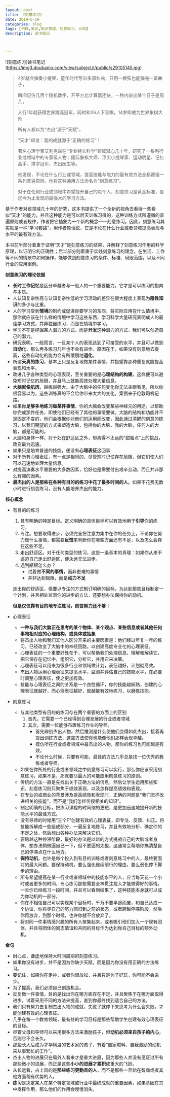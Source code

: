 ```yaml
---
layout: post
title: 《刻意练习》
date: 2019-6-19
categories: blog
tags: [书籍,笔记,知识管理，刻意练习、认知]
description: 读书笔记



---
```


![刻意练习]读书笔记(https://img3.doubanio.com/view/subject/l/public/s29105145.jpg)

> 4岁就会弹奏小提琴，童年时代写出多部名曲，只用一根弦也能弹完一首曲子，
>
> 瞬间记住几百个随机数字，开平方比计算器还快，一秒内说出某个日子是周几，
>
> 入行1年就获得世界跳高冠军，同时和26人下盲棋，14岁即成为世界象棋大师
>
> 所有人都以为“杰出”源于“天赋”，
>
> “天才”却说：我的成就源于“正确的练习”！
>
> 著名心理学家艾利克森在“专业特长科学”领域潜心几十年，研究了一系列行业或领域中的专家级人物：国际象棋大师、顶尖小提琴家、运动明星、记忆高手、拼字冠军、杰出医生等。
>
> 他发现，不论在什么行业或领域，提高技能与能力的最有效方法全都遵循一系列普遍原则，他将这种通用方法命名为“刻意练习”。
>
> 对于在任何行业或领域中希望提升自己的每个人，刻意练习是黄金标准，是迄今为止发现的最强大的学习方法。

基于作者对该领域几十年的研究，这本书提供了一个全新的视角去看待一些看似“天才”的能力，并且这种能力是可以后天训练习得的，这种训练方式所遵循的普遍原则或者规律，作者把它抽象为一个新的概念——刻意练习。因此，刻意练习其实就是一种“学习套路”，用作者原话说，它是不论在什么行业或者领域提高表现与水平的最有效方法。

本书前半部分着重于证明“天才”是刻意练习的结果，并解释了刻意练习作用的科学原理，以证明它的正确性；后半部分则着重于实践刻意练习的理念，在生活、工作等不同的情景中如何操作，能够做到刻意练习的条件、标准、局限范围，以及不同行业的应用案例。



**刻意练习的理论依据**

- **长时工作记忆**是区分卓越者与一般人的一个重要能力，它才是可以练习的指向与本质。
- 人认知复杂性高与认知复杂性低的学习活动的差异在很大程度上表现为**隐性知识**的多少与比重。
- 人的学习受到**情境**的制约或促进你要学习的东西，将实际应用在什么情境中，那你就应该在什么样的情境中学习这些东西，学习科学大量研究表明成人的最佳学习方式，并非独自练习，而是在情境中学习。
- 学习不在是挖掘某人潜力的方式，而是**开发**这种潜力的方式，我们可以创造自己的潜力。
- 研究表明，一般而言，一旦某个人的表现达到了可接受的水平，并且可以做到**自动化**，那么再多练习几年也不会有进步。原因在于，如果没有刻意地去提高，这些自动化的能力会有所缓慢地**退化**。
- 所谓**天真的练习**，基本上只是反复地做某件事情，并指望靠那种重复就能提高表现和水平。
- 改进几乎各种类型的心理表现，至关重要的是**心理结构的构建**，这样便可以避免短时记忆的局限，并且马上就能高效处理大量信息。
- **大脑就像肌肉**，越练越强大。由于大脑中的任何变化你无法亲眼看见，所以你很容易以为，这些训练真的不会给你带来太大的变化。案例来于伦敦司机记路。
- 如果你**足够多地练习做某件事情**，你的大脑会改变某些神经元的用途，以帮助你完成那件任务，即使他们已经有了其他的事情要做。大脑的结构和功能并不是固定不变的，他们会根据你对他们的运用而改变，因此通过清醒的刻意的练习，以我们期望的方式来塑造大脑，包括你的大脑，我的大脑，任何人的大脑，都是可能的。
- 大脑和身体一样，对于处在舒适区之外，却离得不太远的“甜蜜点”上的挑战，改变最为迅速。
- 如果只是培育普通的技能，便没有**心理表征**这回事
- 对于所有心理表征，有一点是相同的，尽管短时记忆存在局限，但它们使人们可以迅速地处理大量信息。
- 对提高演奏水平重要的大多数因素，恰好也是需要付出艰辛劳动，而且并非那么有趣的因素。
- **最杰出的人是那些在各种有目的的练习中花了最多时间的人**。如果不花费无数小时进行刻苦练习，没有人能培养杰出的能力。



**核心概念**

- 有目的的练习

  1. 具有明确的特定目标。定义明确的具体目标可以有效地用于**引导**你的练习。
  2. 专注。想要取得进步，必须完全把注意力集中在你的任务上，不论你在努力做什么事情，都需要**反馈**来判断你在哪些方面还有不足，以及怎么会存在这些不足。
  3. 走出舒适区。对于任何类型的练习，这是一条基本的真理：如果你从来不逼迫自己走出舒适区，便永远无法进步。
  4. 遇到瓶颈怎么办？
     - 试着做**不同的事情**，而非更难的事情
     - 并非达到极限，而是**动力不足**

  走出你的舒适区，但要以专注的方式制订明确的目标，为达到那些目标制定一个计划，并且相处监测你的进步的方法，还要想办法保持你的动机。

  **但是仅仅靠有目的地专注练习，刻苦努力还不够！**

  

- 心理表征

  - **一种与我们大脑正在思考的某个物体、某个观点、某些信息或者其他任何事物相对应的心理结构，或具体或抽象**
  - 将杰出人物和我们其他人区分开来的主要因素是：他们经过年复一年的练习，已经改变了大脑中的神经回路，以创建高度专业化的心理表征。
  - 心理表征的一个重要好处在于，可以帮助我们处理信息，理解和解读它，把它保存在记忆中，组织它，分析它，并用它来决策。
  - 心理表征可以用来为很多行业和领域做计划，表征越好，计划就高效。
  - 杰出人物运用心理表征来提高水平，监测并评估自己的技能水平，在必要时调整心理表征，使之更加有效。
  - 技能与心理表征之间的关系是一个良性循环，你的技能越娴熟，创建的心理表征就越好，而心理表征越好，就越能有效地练习，以磨练技能。



- 刻意练习
  - 与其他类型有目的的练习存在两个重要的方面上的区别
    1. 首先，它需要一个已经得到合理发展的行业或者领域
    2. 其次，需要一位能够布置练习作业的导师。
       - 首先辨别杰出人物，然后推测是什么使他们变得如此杰出，接着再提出训练方法，这些方法使你也能像他们那样表现卓越。
       - 模仿所在行业或者领域中最杰出的人物，那你的练习也可能越是有效。
       - 不论什么时候，只要有可能，最佳的方法几乎总是找一位优秀的教练或者导师。
  - 如果在你所处的行业或者领域之中刻意练习可以实行，那么你应该采用刻意练习，如果不是，那就要尽最大的可能应用刻意练习的原则。
  - 传统的方法一直是先找出关于正确方法的信息，然后让学生运用那些知识。刻意练习则只聚焦于绩效表现，以及怎样提高绩效和表现。
  - 在专业的或商业的背景涉及提高绩效和表现时，正确的问题是“我们怎样改进相关的技能”，而不是“我们怎样传授相关的知识”。
  - 制定明确的目标，把练习课程的时间缩的更短，是更加迅速地提升新的技能水平的最佳方式。
  - 没有导师的时候用“三个F”创建有效的心理表征，即专注、反馈、纠正。将技能拆解成一些组成部分，一遍反复地练习，并且有效地分析、确定你的不足之处，然后想出各种办法来解决它们。
  - 要跨越这种停滞阶段，最好的办法是以新的方式挑战自己的大脑或者身体，想办法稍微逼自己一下，但不要逼的太狠，这通常会帮助你搞清楚自己的停滞点在什么地方。
  - **保持动机**，也许是每个投入到有目的训练或者刻意练习中的人，最终要面对的最大问题。要保持动机，要么强化继续前行的理由，要么弱化停下脚步的理由。
  - 所有希望提高在某一行业或者领域中的技能水平的人，应当每天花一个小时或者更多的时间，专心练习那些需要全神贯注投入才能做得好的事情。一旦你已经练习一段时间，并且可以看到结果了，这种技能本身就可以成为你动机的一部分。
  - 你在不相信自己可以实现某个目标时，千万不要半途而废，和自己达成一个协议，你将尽自己的努力回归到之前的状态，或者跨越停滞阶段，然后你再放弃，到那个时候，也许你就不会放弃了。
  - 将对同一件事情感兴趣的所有人聚集起来，或者吸引他们加入一个现有团体，并且将团体的同志情谊和共同的目标作为达到你自己目标的额外动机。



**金句**

- 耐心点，谦虚地保持大时间周期的刻意练习。
- 如果你没有进步，并不是因为你缺少天赋，而是因为你没有用正确的方法练习。
- 要记住，如果你在走神，或者你很放松，并且只是为了好玩，你可能不会进步。
- 为了提高，我们必须自己创造机会。
- 反复做一件事情，目的是找出你在哪方面存在不足，并且聚焦于在哪方面取得进步，试着采用不同的方法来提高，直到你最终找到适合自己的方法。
- 我们只有努力去复制杰出人物的成就，失败了就停下来思考为什么会失败，才能创建有效的心理表征。
- 几乎在每一个教育领域，最有益的学习目标是那些帮助学生创建有效心理表征的目标。
- 尽管父母和导师可以采用很多方法来激励孩子，但**动机必须来自孩子的内心**，否则它不会长久。
- 那些长大后成为才华横溢的艺术家的孩子，有着“自家燃料、自我激励的动机来从事繁忙的工作”。
- 杰出人物的进展只在局外人看来才是重大进展，因为那些人并没有见证过所有那些微小的进展，而正是这些**小小的进展才累积**成重大的飞跃。
- 从长远看，占上风的是**那些练习更勤奋的人**，而不是那些一开始在智商或者其他方面稍有优势的人。
- **练习**是决定某人在某个特定领域或行业中最终成就的重要因素，如果基因在其中发挥作用，那么他们的作用会慢慢消失。





